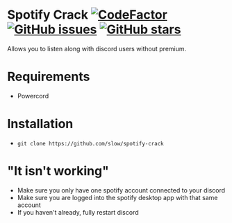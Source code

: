# Spotify Crack [![CodeFactor](https://www.codefactor.io/repository/github/slow/spotify-crack/badge)](https://www.codefactor.io/repository/github/slow/spotify-crack) [![GitHub issues](https://img.shields.io/github/issues/slow/spotify-crack?style=flat)](https://github.com/slow/spotify-crack/issues) [![GitHub stars](https://img.shields.io/github/stars/slow/spotify-crack?style=flat)](https://github.com/slow/spotify-crack/stargazers)
Allows you to listen along with discord users without premium.

# Requirements
- Powercord

# Installation
- `git clone https://github.com/slow/spotify-crack`

# "It isn't working"
- Make sure you only have one spotify account connected to your discord
- Make sure you are logged into the spotify desktop app with that same account
- If you haven't already, fully restart discord
